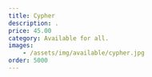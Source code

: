 ```yaml
---
title: Cypher
description: .
price: 45.00
category: Available for all.
images: 
    - /assets/img/available/cypher.jpg
order: 5000
---
```

